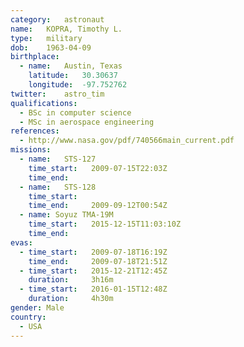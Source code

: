 ```yaml
---
category:	astronaut
name:	KOPRA, Timothy L.
type:	military
dob:	1963-04-09
birthplace:
  - name:	Austin, Texas
    latitude:	30.30637
    longitude:	-97.752762
twitter:	astro_tim
qualifications:
  - BSc in computer science
  - MSc in aerospace engineering
references:
  - http://www.nasa.gov/pdf/740566main_current.pdf
missions:
  - name:	STS-127
    time_start:   2009-07-15T22:03Z
    time_end:     
  - name:	STS-128
    time_start:   
    time_end:     2009-09-12T00:54Z
  - name: Soyuz TMA-19M
    time_start:   2015-12-15T11:03:10Z
    time_end:
evas:
  - time_start:	  2009-07-18T16:19Z
    time_end:     2009-07-18T21:51Z
  - time_start:   2015-12-21T12:45Z
    duration:     3h16m
  - time_start:   2016-01-15T12:48Z
    duration:     4h30m
gender:	Male
country:
  - USA
---
```

